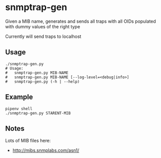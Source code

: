 # snmptrap-gen

Given a MIB name, generates and sends all traps with all OIDs populated with dummy values of the right type

Currently will send traps to localhost

## Usage

```
./snmptrap-gen.py
# Usage:
#   snmptrap-gen.py MIB-NAME
#   snmptrap-gen.py MIB-NAME [--log-level=<debug|info>]
#   snmptrap-gen.py (-h | --help)
```

## Example

```
pipenv shell
./snmptrap-gen.py STARENT-MIB
```

## Notes

Lots of MIB files here:
* http://mibs.snmplabs.com/asn1/
